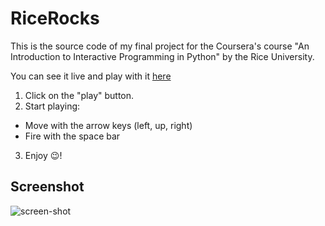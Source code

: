 # RiceRocks


This is the source code of my final project for the Coursera's course "An Introduction to Interactive Programming in Python" by the Rice University.

You can see it live and play with it [here](http://www.codeskulptor.org/#user40_U1SEC2ZO9p0J6gW.py)

1. Click on the "play" button.
2. Start playing:
  * Move with the arrow keys (left, up, right)
  * Fire with the space bar
3. Enjoy :wink:!

## Screenshot
![screen-shot](https://dl.dropboxusercontent.com/u/78338927/RiceRocks/screenshot-2.PNG)
